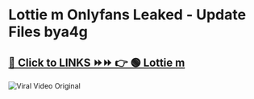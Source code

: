 
 # Lottie m Onlyfans Leaked - Update Files bya4g

## <h2><a href="https://clipsfans.com/Lottie_m&ref=git">🔗 Click to LINKS ⏩⏩ 👉 🟢 Lottie m </a></h2>

<a href="https://clipsfans.com/Lottie_m&ref=git" rel="nofollow" data-target="animated-image.originalLink"><img src="https://i.ibb.co.com/xMMVF88/686577567.gif" alt="Viral Video Original" style="max-width: 100%; display: inline-block;" data-target="animated-image.originalImage"></a>

